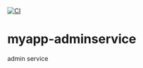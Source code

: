[![CI](https://github.com/danhellem/myapp-adminservice/actions/workflows/aspnetcore-ci.yml/badge.svg)](https://github.com/danhellem/myapp-adminservice/actions/workflows/aspnetcore-ci.yml)

# myapp-adminservice
admin service
